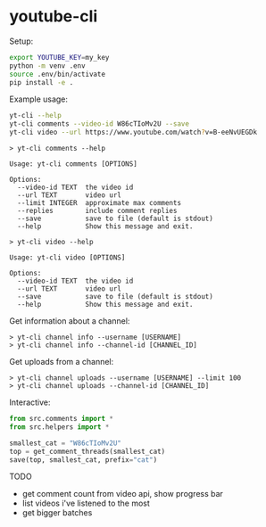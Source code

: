 # youtube-cli

Setup:
```bash
export YOUTUBE_KEY=my_key
python -m venv .env
source .env/bin/activate
pip install -e .
```

Example usage:
```bash
yt-cli --help
yt-cli comments --video-id W86cTIoMv2U --save
yt-cli video --url https://www.youtube.com/watch?v=B-eeNvUEGDk
```

```
> yt-cli comments --help

Usage: yt-cli comments [OPTIONS]

Options:
  --video-id TEXT  the video id
  --url TEXT       video url
  --limit INTEGER  approximate max comments
  --replies        include comment replies
  --save           save to file (default is stdout)
  --help           Show this message and exit.
```

```
> yt-cli video --help

Usage: yt-cli video [OPTIONS]

Options:
  --video-id TEXT  the video id
  --url TEXT       video url
  --save           save to file (default is stdout)
  --help           Show this message and exit.
```

Get information about a channel:
```
> yt-cli channel info --username [USERNAME]
> yt-cli channel info --channel-id [CHANNEL_ID]
```

Get uploads from a channel:
```
> yt-cli channel uploads --username [USERNAME] --limit 100
> yt-cli channel uploads --channel-id [CHANNEL_ID]
```

Interactive:
```python
from src.comments import *
from src.helpers import *

smallest_cat = "W86cTIoMv2U"
top = get_comment_threads(smallest_cat)
save(top, smallest_cat, prefix="cat")
```

TODO
* get comment count from video api, show progress bar
* list videos i've listened to the most
* get bigger batches
